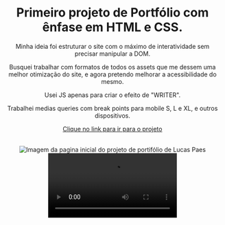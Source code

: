 <div align="center">
  <h1>Primeiro projeto de Portfólio com ênfase em HTML e CSS.</h1>
<p>Minha ideia foi estruturar o site com o máximo de interatividade sem precisar manipular a DOM.</p>
<p> Busquei trabalhar com formatos de todos os assets que me dessem uma melhor otimização do site, e agora pretendo melhorar a acessibilidade do mesmo.</p>
<p>Usei JS apenas para criar o efeito de "WRITER".</p>
<p>Trabalhei medias queries com break points para mobile S, L e XL, e outros dispositivos.</p>
 
  [Clique no link para ir para o projeto](https://lucas-paes-dev-mauve.vercel.app)  
  
<br />
<img src="https://github.com/LucasPaesleme/Portifolio-LucasPaes/assets/165165973/cf7802cf-a07d-4205-a83b-66a5c6bf04b5" alt="Imagem da pagina inicial do projeto de portifólio de Lucas Paes" />
<video autoplay src="https://github.com/LucasPaesleme/Portifolio-LucasPaes/assets/165165973/d89b5b5b-458f-42c7-867a-92c05e6776e9" alt="" />
</div>


